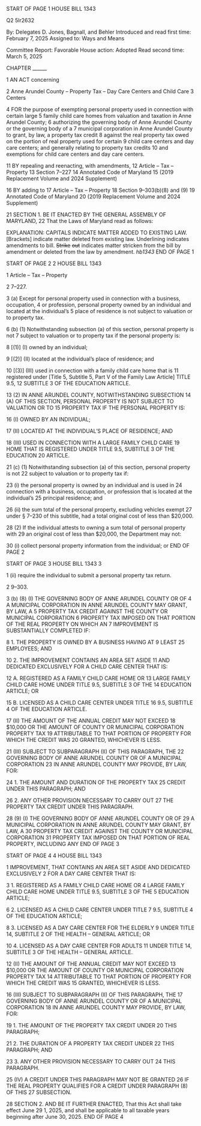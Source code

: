 START OF PAGE 1
HOUSE BILL 1343

Q2 5lr2632

By: Delegates D. Jones, Bagnall, and Behler
Introduced and read first time: February 7, 2025
Assigned to: Ways and Means

Committee Report: Favorable
House action: Adopted
Read second time: March 5, 2025

CHAPTER ______

1 AN ACT concerning

2 Anne Arundel County – Property Tax – Day Care Centers and Child Care
3 Centers

4 FOR the purpose of exempting personal property used in connection with certain large
5 family child care homes from valuation and taxation in Anne Arundel County;
6 authorizing the governing body of Anne Arundel County or the governing body of a
7 municipal corporation in Anne Arundel County to grant, by law, a property tax credit
8 against the real property tax owed on the portion of real property used for certain
9 child care centers and day care centers; and generally relating to property tax credits
10 and exemptions for child care centers and day care centers.

11 BY repealing and reenacting, with amendments,
12 Article – Tax – Property
13 Section 7–227
14 Annotated Code of Maryland
15 (2019 Replacement Volume and 2024 Supplement)

16 BY adding to
17 Article – Tax – Property
18 Section 9–303(b)(8) and (9)
19 Annotated Code of Maryland
20 (2019 Replacement Volume and 2024 Supplement)

21 SECTION 1. BE IT ENACTED BY THE GENERAL ASSEMBLY OF MARYLAND,
22 That the Laws of Maryland read as follows:

EXPLANATION: CAPITALS INDICATE MATTER ADDED TO EXISTING LAW.
[Brackets] indicate matter deleted from existing law.
Underlining indicates amendments to bill.
~~Strike~~ ~~out~~ indicates matter stricken from the bill by amendment or deleted from the law by
amendment. *hb1343*
END OF PAGE 1

START OF PAGE 2
2 HOUSE BILL 1343

1 Article – Tax – Property

2 7–227.

3 (a) Except for personal property used in connection with a business, occupation,
4 or profession, personal property owned by an individual and located at the individual’s
5 place of residence is not subject to valuation or to property tax.

6 (b) (1) Notwithstanding subsection (a) of this section, personal property is not
7 subject to valuation or to property tax if the personal property is:

8 [(1)] (I) owned by an individual;

9 [(2)] (II) located at the individual’s place of residence; and

10 [(3)] (III) used in connection with a family child care home that is
11 registered under [Title 5, Subtitle 5, Part V of the Family Law Article] TITLE 9.5,
12 SUBTITLE 3 OF THE EDUCATION ARTICLE.

13 (2) IN ANNE ARUNDEL COUNTY, NOTWITHSTANDING SUBSECTION
14 (A) OF THIS SECTION, PERSONAL PROPERTY IS NOT SUBJECT TO VALUATION OR TO
15 PROPERTY TAX IF THE PERSONAL PROPERTY IS:

16 (I) OWNED BY AN INDIVIDUAL;

17 (II) LOCATED AT THE INDIVIDUAL’S PLACE OF RESIDENCE; AND

18 (III) USED IN CONNECTION WITH A LARGE FAMILY CHILD CARE
19 HOME THAT IS REGISTERED UNDER TITLE 9.5, SUBTITLE 3 OF THE EDUCATION
20 ARTICLE.

21 (c) (1) Notwithstanding subsection (a) of this section, personal property is not
22 subject to valuation or to property tax if:

23 (i) the personal property is owned by an individual and is used in
24 connection with a business, occupation, or profession that is located at the individual’s
25 principal residence; and

26 (ii) the sum total of the personal property, excluding vehicles exempt
27 under § 7–230 of this subtitle, had a total original cost of less than $20,000.

28 (2) If the individual attests to owning a sum total of personal property with
29 an original cost of less than $20,000, the Department may not:

30 (i) collect personal property information from the individual; or
END OF PAGE 2

START OF PAGE 3
HOUSE BILL 1343 3

1 (ii) require the individual to submit a personal property tax return.

2 9–303.

3 (b) (8) (I) THE GOVERNING BODY OF ANNE ARUNDEL COUNTY OR OF
4 A MUNICIPAL CORPORATION IN ANNE ARUNDEL COUNTY MAY GRANT, BY LAW, A
5 PROPERTY TAX CREDIT AGAINST THE COUNTY OR MUNICIPAL CORPORATION
6 PROPERTY TAX IMPOSED ON THAT PORTION OF THE REAL PROPERTY ON WHICH AN
7 IMPROVEMENT IS SUBSTANTIALLY COMPLETED IF:

8 1. THE PROPERTY IS OWNED BY A BUSINESS HAVING AT
9 LEAST 25 EMPLOYEES; AND

10 2. THE IMPROVEMENT CONTAINS AN AREA SET ASIDE
11 AND DEDICATED EXCLUSIVELY FOR A CHILD CARE CENTER THAT IS:

12 A. REGISTERED AS A FAMILY CHILD CARE HOME OR
13 LARGE FAMILY CHILD CARE HOME UNDER TITLE 9.5, SUBTITLE 3 OF THE
14 EDUCATION ARTICLE; OR

15 B. LICENSED AS A CHILD CARE CENTER UNDER TITLE
16 9.5, SUBTITLE 4 OF THE EDUCATION ARTICLE.

17 (II) THE AMOUNT OF THE ANNUAL CREDIT MAY NOT EXCEED
18 $10,000 OR THE AMOUNT OF COUNTY OR MUNICIPAL CORPORATION PROPERTY TAX
19 ATTRIBUTABLE TO THAT PORTION OF PROPERTY FOR WHICH THE CREDIT WAS
20 GRANTED, WHICHEVER IS LESS.

21 (III) SUBJECT TO SUBPARAGRAPH (II) OF THIS PARAGRAPH, THE
22 GOVERNING BODY OF ANNE ARUNDEL COUNTY OR OF A MUNICIPAL CORPORATION
23 IN ANNE ARUNDEL COUNTY MAY PROVIDE, BY LAW, FOR:

24 1. THE AMOUNT AND DURATION OF THE PROPERTY TAX
25 CREDIT UNDER THIS PARAGRAPH; AND

26 2. ANY OTHER PROVISION NECESSARY TO CARRY OUT
27 THE PROPERTY TAX CREDIT UNDER THIS PARAGRAPH.

28 (9) (I) THE GOVERNING BODY OF ANNE ARUNDEL COUNTY OR OF
29 A MUNICIPAL CORPORATION IN ANNE ARUNDEL COUNTY MAY GRANT, BY LAW, A
30 PROPERTY TAX CREDIT AGAINST THE COUNTY OR MUNICIPAL CORPORATION
31 PROPERTY TAX IMPOSED ON THAT PORTION OF REAL PROPERTY, INCLUDING ANY
END OF PAGE 3

START OF PAGE 4
4 HOUSE BILL 1343

1 IMPROVEMENT, THAT CONTAINS AN AREA SET ASIDE AND DEDICATED EXCLUSIVELY
2 FOR A DAY CARE CENTER THAT IS:

3 1. REGISTERED AS A FAMILY CHILD CARE HOME OR
4 LARGE FAMILY CHILD CARE HOME UNDER TITLE 9.5, SUBTITLE 3 OF THE
5 EDUCATION ARTICLE;

6 2. LICENSED AS A CHILD CARE CENTER UNDER TITLE
7 9.5, SUBTITLE 4 OF THE EDUCATION ARTICLE;

8 3. LICENSED AS A DAY CARE CENTER FOR THE ELDERLY
9 UNDER TITLE 14, SUBTITLE 2 OF THE HEALTH – GENERAL ARTICLE; OR

10 4. LICENSED AS A DAY CARE CENTER FOR ADULTS
11 UNDER TITLE 14, SUBTITLE 3 OF THE HEALTH – GENERAL ARTICLE.

12 (II) THE AMOUNT OF THE ANNUAL CREDIT MAY NOT EXCEED
13 $10,000 OR THE AMOUNT OF COUNTY OR MUNICIPAL CORPORATION PROPERTY TAX
14 ATTRIBUTABLE TO THAT PORTION OF PROPERTY FOR WHICH THE CREDIT WAS
15 GRANTED, WHICHEVER IS LESS.

16 (III) SUBJECT TO SUBPARAGRAPH (II) OF THIS PARAGRAPH, THE
17 GOVERNING BODY OF ANNE ARUNDEL COUNTY OR OF A MUNICIPAL CORPORATION
18 IN ANNE ARUNDEL COUNTY MAY PROVIDE, BY LAW, FOR:

19 1. THE AMOUNT OF THE PROPERTY TAX CREDIT UNDER
20 THIS PARAGRAPH;

21 2. THE DURATION OF A PROPERTY TAX CREDIT UNDER
22 THIS PARAGRAPH; AND

23 3. ANY OTHER PROVISION NECESSARY TO CARRY OUT
24 THIS PARAGRAPH.

25 (IV) A CREDIT UNDER THIS PARAGRAPH MAY NOT BE GRANTED
26 IF THE REAL PROPERTY QUALIFIES FOR A CREDIT UNDER PARAGRAPH (8) OF THIS
27 SUBSECTION.

28 SECTION 2. AND BE IT FURTHER ENACTED, That this Act shall take effect June
29 1, 2025, and shall be applicable to all taxable years beginning after June 30, 2025.
END OF PAGE 4